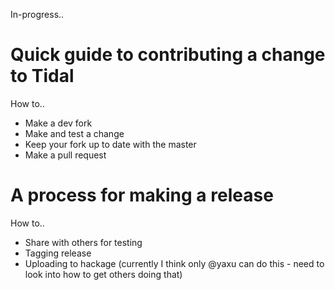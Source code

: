 In-progress..

# Quick guide to contributing a change to Tidal

How to..

* Make a dev fork
* Make and test a change
* Keep your fork up to date with the master
* Make a pull request

# A process for making a release

How to..

* Share with others for testing
* Tagging release
* Uploading to hackage (currently I think only @yaxu can do this - need to look into how to get others doing that)

